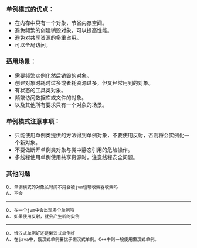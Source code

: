 ### 单例模式的优点：
* 在内存中只有一个对象，节省内存空间。
* 避免频繁的创建销毁对象，可以提高性能。
* 避免对共享资源的多重占用。
* 可以全局访问。

### 适用场景：
* 需要频繁实例化然后销毁的对象。
* 创建对象时耗时过多或者耗资源过多，但又经常用到的对象。
* 有状态的工具类对象。
* 频繁访问数据库或文件的对象。
* 以及其他所有要求只有一个对象的场景。

### 单例模式注意事项：
* 只能使用单例类提供的方法得到单例对象，不要使用反射，否则将会实例化一个新对象。
* 不要做断开单例类对象与类中静态引用的危险操作。
* 多线程使用单例使用共享资源时，注意线程安全问题。

### 其他问题
    Q. 单例模式的对象长时间不用会被jvm垃圾收集器收集吗
    A. 不会
---
    Q. 在一个jvm中会出现多个单例吗
    A. 如果使用反射，就会产生新的实例
---
    Q. 饿汉式单例好还是懒汉式单例好
    A. 在java中，饿汉式单例要优于懒汉式单例。C++中则一般使用懒汉式单例。